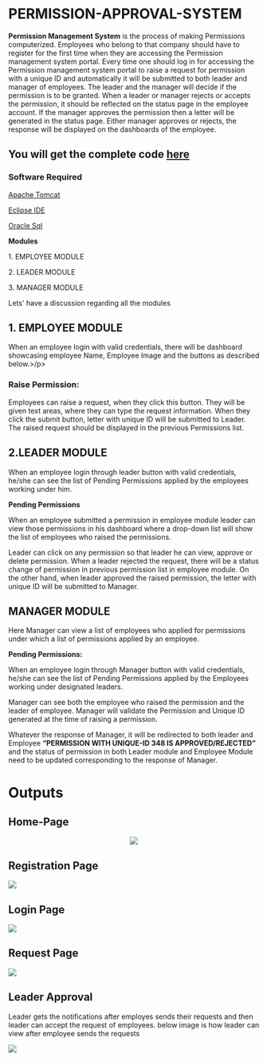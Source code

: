 # PERMISSION-APPROVAL-SYSTEM
<b>Permission Management System</b> is the process of making Permissions computerized. Employees who belong to that company should have to register for the first time when they are accessing the Permission management system portal. Every time one should log in for accessing the Permission management system portal to raise a request for permission with a unique ID and automatically it will be submitted to both leader and manager of employees. The leader and the manager will decide if the permission is to be granted. When a leader or manager rejects or accepts the permission, it should be reflected on the status page in the employee account. If the manager approves the permission then a letter will be generated in the status page. Either manager approves or rejects, the response will be displayed on the dashboards of the employee.

## You will get the complete code <a href="https://github.com/sravansai04/PERMISSION-APPROVAL-SYSTEM/tree/master">here</a>
### Software Required 
<p>
 <a href="https://tomcat.apache.org/download-90.cgi">Apache Tomcat</a></p>
<p>
  <a href="https://www.eclipse.org/downloads/packages/release/indigo/sr2/eclipse-ide-java-ee-developers">Eclipse IDE</a>
</p>
<p>
 <a href="https://www.oracle.com/in/tools/downloads/sqldev-v192-downloads.html">Oracle Sql</a>
 </p>
 <p>
<b>Modules </b></p>
<p>
  1. EMPLOYEE MODULE</p>
 <p> 2. LEADER MODULE</p>
<p>  3. MANAGER MODULE</p>
  
  Lets' have a discussion regarding all the modules
  
 ## 1. EMPLOYEE MODULE 
<p>When an employee login with valid credentials, there will be dashboard showcasing employee Name, Employee Image and the buttons as described below.>/p>
 
 ### Raise Permission:
 <p>
Employees can raise a request, when they click this button. They will be given text areas, where they can type the request information. When they click the submit button, letter with unique ID will be submitted to Leader. The raised request should be displayed in the previous Permissions list.</p>


 ## 2.LEADER MODULE
 <p>When an employee login through leader button with valid credentials, he/she can see the list of Pending Permissions applied by the employees working under him.</p>
 <b> Pending Permissions</b>
 <p>
 When an employee submitted a permission in employee module leader can view those permissions in his dashboard where a drop-down list will show the list of employees who raised    the permissions.</p>
 <p>Leader can click on any permission so that leader he can view, approve or delete permission. When a leader rejected the request, there will be a status change of permission in  previous permission list in employee module. On the other hand, when leader approved the raised permission, the letter with unique ID will be submitted to Manager.</p>
 
 ## MANAGER MODULE
<p>Here Manager can view a list of employees who applied for permissions under which a list of permissions applied by an employee.</p>
<b> Pending Permissions:</b>
<p>When an employee login through Manager button with valid credentials, he/she can see the list of Pending Permissions applied by the Employees working under designated leaders.</p><p> Manager can see both the employee who raised the permission and the leader of employee. Manager will validate the Permission and Unique ID generated at the time of raising a permission. </p><p>Whatever the response of Manager, it will be redirected to both leader and Employee <b>“PERMISSION WITH UNIQUE-ID 348 IS APPROVED/REJECTED” </b>and the status of permission in both Leader module and Employee Module need to be updated corresponding to the response of Manager.</p>

# Outputs
## Home-Page
<center><img src="https://github.com/sravansai04/PERMISSION-APPROVAL-SYSTEM/blob/master/homepage.PNG"></center>

## Registration Page
 <img src="https://github.com/sravansai04/PERMISSION-APPROVAL-SYSTEM/blob/master/registration.PNG">
 
 ## Login Page
 <img src="https://github.com/sravansai04/PERMISSION-APPROVAL-SYSTEM/blob/master/leaderlogin.PNG">
 
 ## Request Page
 <img src="https://github.com/sravansai04/PERMISSION-APPROVAL-SYSTEM/blob/master/request.PNG">
 
 ## Leader Approval 
 
 <p> Leader gets the notifications after employes sends their requests and then leader can accept the request of employees. below image is how leader can view after employee sends the requests</p>
 
 <img src="https://github.com/sravansai04/PERMISSION-APPROVAL-SYSTEM/blob/master/learderapproval.PNG">


